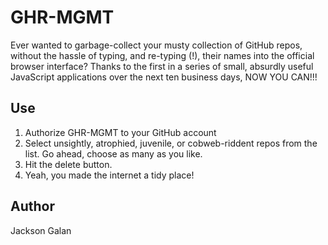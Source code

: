 # GHR-MGMT
Ever wanted to garbage-collect your musty collection of GitHub repos, without the hassle of typing, and re-typing (!), their names into the official browser interface? Thanks to the first in a series of small, absurdly useful JavaScript applications over the next ten business days, NOW YOU CAN!!!

## Use
1. Authorize GHR-MGMT to your GitHub account
2. Select unsightly, atrophied, juvenile, or cobweb-riddent repos from the list. Go ahead, choose as many as you like.
3. Hit the delete button.
4. Yeah, you made the internet a tidy place!

## Author
Jackson Galan